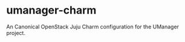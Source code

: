 umanager-charm
==============

An Canonical OpenStack Juju Charm configuration for the UManager project. 
